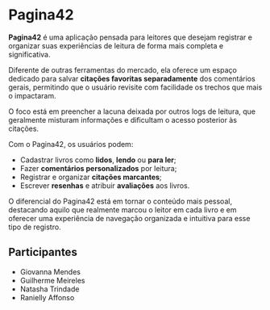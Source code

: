 # Pagina42

**Pagina42** é uma aplicação pensada para leitores que desejam registrar e organizar suas experiências de leitura de forma mais completa e significativa.

Diferente de outras ferramentas do mercado, ela oferece um espaço dedicado para salvar **citações favoritas separadamente** dos comentários gerais, permitindo que o usuário revisite com facilidade os trechos que mais o impactaram.

O foco está em preencher a lacuna deixada por outros logs de leitura, que geralmente misturam informações e dificultam o acesso posterior às citações.

Com o Pagina42, os usuários podem:
- Cadastrar livros como **lidos**, **lendo** ou **para ler**;
- Fazer **comentários personalizados** por leitura;
- Registrar e organizar **citações marcantes**;
- Escrever **resenhas** e atribuir **avaliações** aos livros.

O diferencial do Pagina42 está em tornar o conteúdo mais pessoal, destacando aquilo que realmente marcou o leitor em cada livro e em oferecer uma experiência de navegação organizada e intuitiva para esse tipo de registro.

## Participantes

- Giovanna Mendes  
- Guilherme Meireles  
- Natasha Trindade  
- Ranielly Affonso
